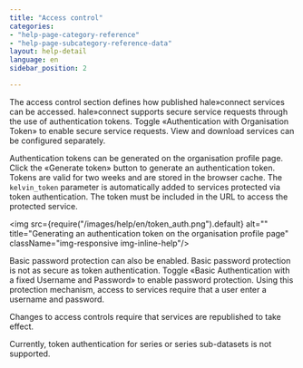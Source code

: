 ```yaml
---
title: "Access control"
categories:
- "help-page-category-reference"
- "help-page-subcategory-reference-data"
layout: help-detail
language: en
sidebar_position: 2

---
```


The access control section defines how published hale»connect services can be accessed. hale»connect supports secure service requests through the use of authentication tokens. Toggle &laquo;Authentication with Organisation Token&raquo; to enable secure service requests. View and download services can be configured separately.

Authentication tokens can be generated on the organisation profile page. Click the &laquo;Generate token&raquo; button to generate an authentication token. Tokens are valid for two weeks and are stored in the browser cache. The ```kelvin_token``` parameter is automatically added to services protected via token authentication. The token must be included in the URL to access the protected service.

<img src={require("/images/help/en/token_auth.png").default} alt="" title="Generating an authentication token on the organisation profile page" className="img-responsive img-inline-help"/>

Basic password protection can also be enabled. Basic password protection is not as secure as token authentication. Toggle &laquo;Basic Authentication with a fixed Username and Password&raquo; to enable password protection. Using this protection mechanism, access to services require that a user enter a username and password.

Changes to access controls require that services are republished to take effect.

Currently, token authentication for series or series sub-datasets is not supported.
